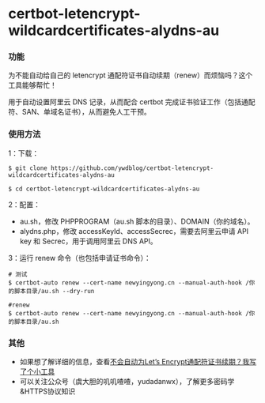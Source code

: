 # certbot-letencrypt-wildcardcertificates-alydns-au

### 功能

为不能自动给自己的 letencrypt 通配符证书自动续期（renew）而烦恼吗？这个工具能够帮忙！

用于自动设置阿里云 DNS 记录，从而配合 certbot 完成证书验证工作（包括通配符、SAN、单域名证书），从而避免人工干预。

### 使用方法

1：下载：

```
$ git clone https://github.com/ywdblog/certbot-letencrypt-wildcardcertificates-alydns-au

$ cd certbot-letencrypt-wildcardcertificates-alydns-au
```

2：配置：

- au.sh，修改 PHPPROGRAM（au.sh 脚本的目录）、DOMAIN（你的域名）。
- alydns.php，修改 accessKeyId、accessSecrec，需要去阿里云申请 API key 和 Secrec，用于调用阿里云 DNS API。

3：运行 renew 命令（也包括申请证书命令）：

```
# 测试
$ certbot-auto renew --cert-name newyingyong.cn --manual-auth-hook /你的脚本目录/au.sh --dry-run

#renew
$ certbot-auto renew --cert-name newyingyong.cn --manual-auth-hook /你的脚本目录/au.sh 
```

### 其他

- 如果想了解详细的信息，查看[不会自动为Let’s Encrypt通配符证书续期？我写了个小工具](https://mp.weixin.qq.com/s?__biz=MzAwOTU4NzM5Ng==&tempkey=OTY0X3E5REVlb1IwRWhxMWFNS2xKZnJBOXVJdF9GTDV0c21TdWFFNWpFbnlwV2F5enRKZERjLWNQbDlkaTVaaVdmQU52ajRGVkE4NXVGaWoxSmNITWpKMGtqLXQ1TmpiVG9ZWllTYnd5Rm9WU3Q5SFNiQVdFVHlRWVRrNm1MV3k5dlRoM3FJZndoa2h1cENkS2l1STR2U2tfTHRscFByWVRxcnpnY1hLMVF%2Bfg%3D%3D)
- 可以关注公众号（虞大胆的叽叽喳喳，yudadanwx），了解更多密码学&HTTPS协议知识

